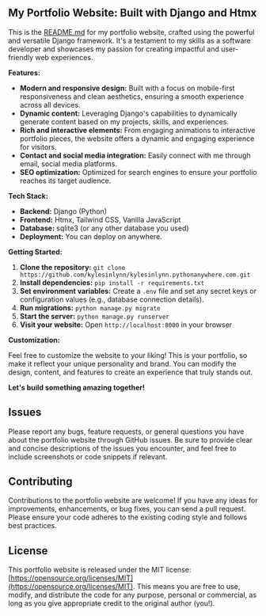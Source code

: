 ## My Portfolio Website: Built with Django and Htmx

This is the [README.md](README.md) for my portfolio website, crafted using the powerful and versatile Django framework. It's a testament to my skills as a software developer and showcases my passion for creating impactful and user-friendly web experiences.

**Features:**

* **Modern and responsive design:** Built with a focus on mobile-first responsiveness and clean aesthetics, ensuring a smooth experience across all devices.
* **Dynamic content:** Leveraging Django's capabilities to dynamically generate content based on my projects, skills, and experiences.
* **Rich and interactive elements:** From engaging animations to interactive portfolio pieces, the website offers a dynamic and engaging experience for visitors.
* **Contact and social media integration:** Easily connect with me through email, social media platforms.
* **SEO optimization:** Optimized for search engines to ensure your portfolio reaches its target audience.

**Tech Stack:**

* **Backend:** Django (Python)
* **Frontend:** Htmx, Tailwind CSS, Vanilla JavaScript
* **Database:** sqlite3 (or any other database you used)
* **Deployment:** You can deploy on anywhere.

**Getting Started:**

1. **Clone the repository:** `git clone https://github.com/kylesinlynn/kylesinlynn.pythonanywhere.com.git`
2. **Install dependencies:** `pip install -r requirements.txt`
3. **Set environment variables:** Create a `.env` file and set any secret keys or configuration values (e.g., database connection details).
4. **Run migrations:** `python manage.py migrate`
5. **Start the server:** `python manage.py runserver`
6. **Visit your website:** Open `http://localhost:8000` in your browser

**Customization:**

Feel free to customize the website to your liking! This is your portfolio, so make it reflect your unique personality and brand. You can modify the design, content, and features to create an experience that truly stands out. 

**Let's build something amazing together!**

## Issues

Please report any bugs, feature requests, or general questions you have about the portfolio website through GitHub issues. Be sure to provide clear and concise descriptions of the issues you encounter, and feel free to include screenshots or code snippets if relevant.

## Contributing

Contributions to the portfolio website are welcome! If you have any ideas for improvements, enhancements, or bug fixes, you can send a pull request. Please ensure your code adheres to the existing coding style and follows best practices.

## License

This portfolio website is released under the MIT license: [https://opensource.org/licenses/MIT](https://opensource.org/licenses/MIT). This means you are free to use, modify, and distribute the code for any purpose, personal or commercial, as long as you give appropriate credit to the original author (you!).
